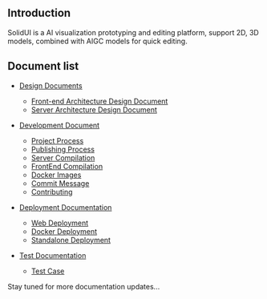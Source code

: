 ## Introduction

SolidUI is a AI visualization prototyping and editing platform, support 2D, 3D models, combined with AIGC models for quick editing.

## Document list

* [Design Documents](Design_Documents)
  * [Front-end Architecture Design Document](Design_Documents/SolidUI_Front-end_Architecture_Design_Document/README.md)
  * [Server Architecture Design Document](Design_Documents/ServerArchitecture/README.md)


* [Development Document](Development_Document)
  * [Project Process](Development_Document/ProjectProcess/README.md)
  * [Publishing Process](Development_Document/PublishingProcess/README.md)
  * [Server Compilation](Development_Document/ServerCompilation/README.md)
  * [FrontEnd Compilation](Development_Document/FrontEndDocument/README.md)
  * [Docker Images](Development_Document/DockerImages/README.md)
  * [Commit Message](Development_Document/DevelopmentCommitMessage/README.md)
  * [Contributing](Development_Document/DevelopContributing/README.md)
  

* [Deployment Documentation](Deployment_Documentation)
  * [Web Deployment](Deployment_Documentation/FrontEendDeployment/DEPLOY_WEB.md)
  * [Docker Deployment](Deployment_Documentation/OverallDeployment/README_DOCKER.md)
  * [Standalone Deployment](Deployment_Documentation/OverallDeployment/README_STANDALONE.md)
  

* [Test Documentation](Test_Documentation)
  * [Test Case](Test_Documentation/TestCase/README.md)



Stay tuned for more documentation updates...